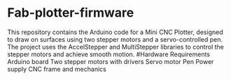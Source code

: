 # Fab-plotter-firmware
This repository contains the Arduino code for a Mini CNC Plotter, designed to draw on surfaces using two stepper motors and a servo-controlled pen. The project uses the AccelStepper and MultiStepper libraries to control the stepper motors and achieve smooth motion.
#Hardware Requirements
Arduino board
Two stepper motors with drivers
Servo motor
Pen
Power supply
CNC frame and mechanics
